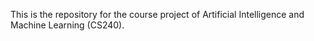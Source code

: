 This is the repository for the course project of Artificial Intelligence and Machine Learning (CS240).
